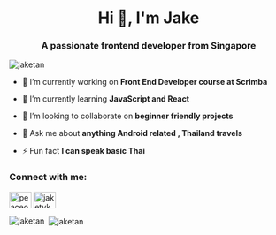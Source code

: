 <h1 align="center">Hi 👋, I'm Jake</h1>
<h3 align="center">A passionate frontend developer from Singapore</h3>

<p align="left"> <img src="https://komarev.com/ghpvc/?username=jaketan&label=Profile%20views&color=0e75b6&style=flat" alt="jaketan" /> </p>

- 🔭 I’m currently working on **Front End Developer course at Scrimba**

- 🌱 I’m currently learning **JavaScript and React**

- 👯 I’m looking to collaborate on **beginner friendly projects**

- 💬 Ask me about **anything Android related , Thailand travels**

- ⚡ Fun fact **I can speak basic Thai**

<h3 align="left">Connect with me:</h3>
<p align="left">
<a href="https://linkedin.com/in/peaceofjake" target="blank"><img align="center" src="https://cdn.jsdelivr.net/npm/simple-icons@3.0.1/icons/linkedin.svg" alt="peaceofjake" height="30" width="40" /></a>
<a href="https://instagram.com/jaketyk" target="blank"><img align="center" src="https://cdn.jsdelivr.net/npm/simple-icons@3.0.1/icons/instagram.svg" alt="jaketyk" height="30" width="40" /></a>
</p>



<p><img align="left" src="https://github-readme-stats.vercel.app/api/top-langs?username=jaketan&show_icons=true&locale=en&layout=compact" alt="jaketan" /></p>

<p>&nbsp;<img align="center" src="https://github-readme-stats.vercel.app/api?username=jaketan&show_icons=true&locale=en" alt="jaketan" /></p>
